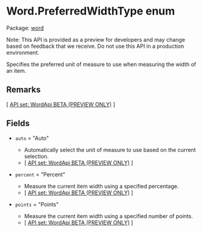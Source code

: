 # Word.PreferredWidthType enum

Package: [word](https://learn.microsoft.com/en-us/javascript/api/word)

Note: This API is provided as a preview for developers and may change based on feedback that we receive. Do not use this API in a production environment.

Specifies the preferred unit of measure to use when measuring the width of an item.

## Remarks

[ [API set: WordApi BETA (PREVIEW ONLY)](https://learn.microsoft.com/en-us/javascript/api/requirement-sets/word/word-api-requirement-sets) ]

## Fields

- `auto` = "Auto"
  - Automatically select the unit of measure to use based on the current selection.
  - [ [API set: WordApi BETA (PREVIEW ONLY)](https://learn.microsoft.com/en-us/javascript/api/requirement-sets/word/word-api-requirement-sets) ]

- `percent` = "Percent"
  - Measure the current item width using a specified percentage.
  - [ [API set: WordApi BETA (PREVIEW ONLY)](https://learn.microsoft.com/en-us/javascript/api/requirement-sets/word/word-api-requirement-sets) ]

- `points` = "Points"
  - Measure the current item width using a specified number of points.
  - [ [API set: WordApi BETA (PREVIEW ONLY)](https://learn.microsoft.com/en-us/javascript/api/requirement-sets/word/word-api-requirement-sets) ]